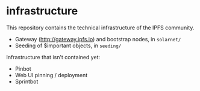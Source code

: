 # infrastructure

This repository contains the technical infrastructure of the IPFS community.

- Gateway (http://gateway.ipfs.io) and bootstrap nodes, in `solarnet/`
- Seeding of $important objects, in `seeding/`

Infrastructure that isn't contained yet:

- Pinbot
- Web UI pinning / deployment
- Sprintbot

